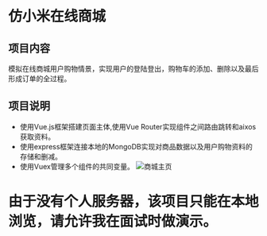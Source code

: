 # 仿小米在线商城
## 项目内容
模拟在线商城用户购物情景，实现用户的登陆登出，购物车的添加、删除以及最后形成订单的全过程。
## 项目说明
- 使用Vue.js框架搭建页面主体,使用Vue Router实现组件之间路由跳转和aixos获取资料。
- 使用express框架连接本地的MongoDB实现对商品数据以及用户购物资料的存储和删减。
- 使用Vuex管理多个组件的共同变量。
![商城主页](https://upload-images.jianshu.io/upload_images/5670939-5416fd209bc06a72.png?imageMogr2/auto-orient/strip%7CimageView2/2/w/1240)
# 由于没有个人服务器，该项目只能在本地浏览，请允许我在面试时做演示。
